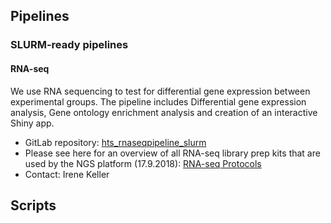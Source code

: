 ## Pipelines
### SLURM-ready pipelines
#### RNA-seq
We use RNA sequencing to test for differential gene expression between experimental groups. The pipeline includes Differential gene expression analysis, Gene ontology enrichment analysis and creation of an interactive Shiny app.

* GitLab repository: [hts_rnaseqpipeline_slurm](https://binfgitlab.unibe.ch/ikeller/hts_rnaseqpipeline_slurm)
* Please see here for an overview of all RNA-seq library prep kits that are used by the NGS platform (17.9.2018): [RNA-seq Protocols](RNA-seq.md#Protocols)
* Contact: Irene Keller

## Scripts
